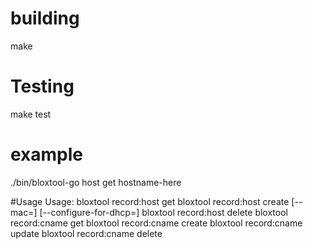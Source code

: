 # building
make

# Testing
make test

# example
./bin/bloxtool-go host get hostname-here

#Usage
Usage:
    bloxtool record:host get <hostname> <view>
    bloxtool record:host create <hostname> <ipv4addrs> <view> [--mac=<mac>] [--configure-for-dhcp=<true>]
    bloxtool record:host delete <hostname> <view>
    bloxtool record:cname get <alias> <view>
    bloxtool record:cname create <alias> <cname> <view>
    bloxtool record:cname update <alias> <cname> <view>
    bloxtool record:cname delete <alias> <view>
